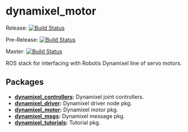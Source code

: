 # dynamixel_motor

Release: [![Build Status](https://ci.leggedrobotics.com/buildStatus/icon?job=github_leggedrobotics/dynamixel_motor/release)](https://ci.leggedrobotics.com/job/github_leggedrobotics/job/dynamixel_motor/job/release/)

Pre-Release: [![Build Status](https://ci.leggedrobotics.com/buildStatus/icon?job=github_leggedrobotics/dynamixel_motor/pre-release)](https://ci.leggedrobotics.com/job/github_leggedrobotics/job/dynamixel_motor/job/pre-release/)

Master: [![Build Status](https://ci.leggedrobotics.com/buildStatus/icon?job=github_leggedrobotics/dynamixel_motor/master)](https://ci.leggedrobotics.com/job/github_leggedrobotics/job/dynamixel_motor/job/master/)

ROS stack for interfacing with Robotis Dynamixel line of servo motors.

## Packages
* **[dynamixel_controllers](./dynamixel_controllers):** Dynamixel joint controllers.
* **[dynamixel_driver](./dynamixel_driver):** Dynamixel driver node pkg.
* **[dynamixel_motor](./dynamixel_motor):** Dynamixel motor pkg.
* **[dynamixel_msgs](./dynamixel_msgs):** Dynamixel message pkg.
* **[dynamixel_tutorials](./dynamixel_tutorials):** Tutorial pkg.
